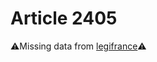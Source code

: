 # Article 2405

⚠️Missing data from [legifrance](https://www.legifrance.gouv.fr/codes/article_lc/LEGIARTI000006449424)⚠️